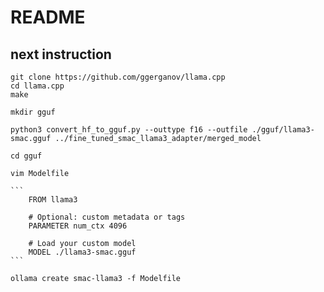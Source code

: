 # README

## next instruction

    git clone https://github.com/ggerganov/llama.cpp
    cd llama.cpp
    make

    mkdir gguf

    python3 convert_hf_to_gguf.py --outtype f16 --outfile ./gguf/llama3-smac.gguf ../fine_tuned_smac_llama3_adapter/merged_model

    cd gguf

    vim Modelfile

    ```
        FROM llama3

        # Optional: custom metadata or tags
        PARAMETER num_ctx 4096

        # Load your custom model
        MODEL ./llama3-smac.gguf
    ```

    ollama create smac-llama3 -f Modelfile
